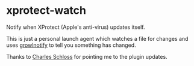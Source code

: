 xprotect-watch
==============

Notify when XProtect (Apple's anti-virus) updates itself.

This is just a personal launch agent which watches a file for changes and uses
[growlnotify](http://growl.info/downloads) to tell you something has changed.

Thanks to [Charles Schloss](https://twitter.com/Chasapple) for pointing me to
the plugin updates.
